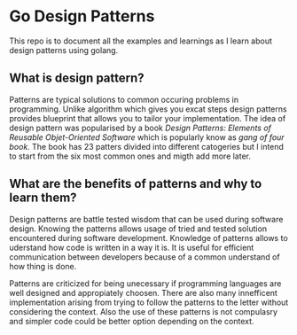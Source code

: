 # Go Design Patterns

This repo is to document all the examples and learnings as I learn about design patterns using golang. 

## What is design pattern?

Patterns are typical solutions to common occuring problems in programming. Unlike algorithm which gives you excat steps design patterns provides blueprint that allows you to tailor your implementation. The idea of design pattern was popularised by a book *Design Patterns: Elements of Reusable Objet-Oriented Software* which is popularly know as *gang of four book*. The book has 23 patters divided into different catogeries but I intend to start from the six most common ones and migth add more later. 

## What are the benefits of patterns and why to learn them?

Design patterns are battle tested wisdom that can be used during software design. Knowing the patterns allows usage of tried and tested solution encountered during software development. Knowledge of patterns allows to uderstand how code is written in a way it is. It is useful for efficient communication between developers because of a common understand of how thing is done. 

Patterns are criticized for being unecessary if programming languages are well designed and appropiately choosen. There are also many innefficent implementation arising from trying to follow the patterns to the letter without considering the context. Also the use of these patterns is not compulasry and simpler code could be better option depending on the context. 

